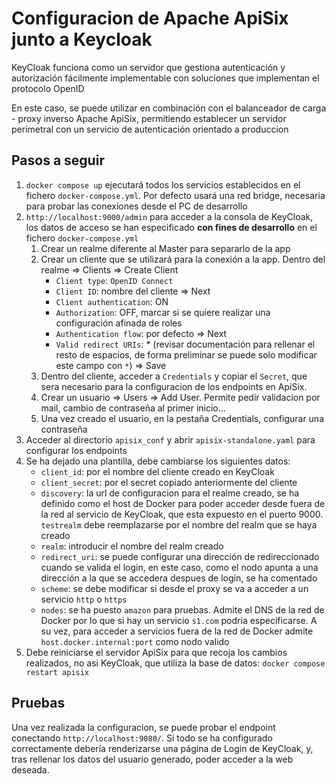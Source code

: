 # Configuracion de Apache ApiSix junto a Keycloak

KeyCloak funciona como un servidor que gestiona autenticación y autorización fácilmente implementable con soluciones que implementan el protocolo OpenID

En este caso, se puede utilizar en combinación con el balanceador de carga - proxy inverso Apache ApiSix, permitiendo establecer un servidor perimetral con un servicio de autenticación orientado a produccion

## Pasos a seguir

1. `docker compose up` ejecutará todos los servicios establecidos en el fichero `docker-compose.yml`. Por defecto usará una red bridge, necesaria para probar las conexiones desde el PC de desarrollo
2. `http://localhost:9000/admin` para acceder a la consola de KeyCloak, los datos de acceso se han especificado **con fines de desarrollo** en el fichero `docker-compose.yml`
	1. Crear un realme diferente al Master para separarlo de la app
	2. Crear un cliente que se utilizará para la conexión a la app. Dentro del realme => Clients => Create Client
		- `Client type`: `OpenID Connect`
		- `Client ID`: nombre del cliente => Next
		- `Client authentication`: ON
		- `Authorization`: OFF, marcar si se quiere realizar una configuración afinada de roles
		- `Authentication flow`: por defecto => Next
		- `Valid redirect URIs`: * (revisar documentación para rellenar el resto de espacios, de forma preliminar se puede solo modificar este campo con  `*`) => Save
	3. Dentro del cliente, acceder a `Credentials` y copiar el `Secret`, que sera necesario para la configuracion de los endpoints en ApiSix.
	4. Crear un usuario => Users => Add User. Permite pedir validacion por mail, cambio de contraseña al primer inicio...
	5. Una vez creado el usuario, en la pestaña Credentials, configurar una contraseña
3. Acceder al directorio `apisix_conf` y abrir `apisix-standalone.yaml` para configurar los endpoints
4. Se ha dejado una plantilla, debe cambiarse los siguientes datos:
	- `client_id`: por el nombre del cliente creado en KeyCloak
	- `client_secret`: por el secret copiado anteriormente del cliente
	- `discovery`: la url de configuracion para el realme creado, se ha definido como el host de Docker para poder acceder desde fuera de la red al servicio de KeyCloak, que esta expuesto en el puerto 9000. `testrealm` debe reemplazarse por el nombre del realm que se haya creado
	- `realm`: introducir el nombre del realm creado
	- `redirect_uri`: se puede configurar una dirección de redireccionado cuando se valida el login, en este caso, como el nodo apunta a una dirección a la que se accedera despues de login, se ha comentado
	- `scheme`: se debe modificar si desde el proxy se va a acceder a un servicio `http` o `https`
	- `nodes`: se ha puesto `amazon` para pruebas. Admite el DNS de la red de Docker por lo que si hay un servicio `s1.com` podria especificarse. A su vez, para acceder a servicios fuera de la red de Docker admite `host.docker.internal:port` como nodo valido
5. Debe reiniciarse el servidor ApiSix para que recoja los cambios realizados, no asi KeyCloak, que utiliza la base de datos: `docker compose restart apisix`
	
## Pruebas

Una vez realizada la configuracion, se puede probar el endpoint conectando `http://localhost:9080/`. Si todo se ha configurado correctamente debería renderizarse una página de Login de KeyCloak, y, tras rellenar los datos del usuario generado, poder acceder a la web deseada.
